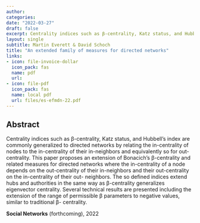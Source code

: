 ```yaml
---
author: 
categories:
date: "2022-03-27"
draft: false
excerpt: Centrality indices such as β-centrality, Katz status, and Hubbell’s index are commonly generalized to directed networks by relating the in-centrality of nodes to the in-centrality of their in-neighbors and equivalently so for out-centrality. This paper proposes an extension of Bonacich's β-centrality...
layout: single
subtitle: Martin Everett & David Schoch
title: "An extended family of measures for directed networks"
links:
- icon: file-invoice-dollar
  icon_pack: fas
  name: pdf 
  url: 
- icon: file-pdf
  icon_pack: fas
  name: local pdf
  url: files/es-efmdn-22.pdf
---
```


## Abstract

Centrality indices such as β-centrality, Katz status, and Hubbell’s
index are commonly generalized to directed networks by relating the
in-centrality of nodes to the in-centrality of their in-neighbors and
equivalently so for out-centrality. This paper proposes an extension
of Bonacich’s β-centrality and related measures for directed networks
where the in-centrality of a node depends on the out-centrality of their
in-neighbors and their out-centrality on the in-centrality of their out-
neighbors. The so defined indices extend hubs and authorities in the
same way as β-centrality generalizes eigenvector centrality. Several
technical results are presented including the extension of the range of
permissible β parameters to negative values, similar to traditional β-
centrality.

**Social Networks** (forthcoming), 2022